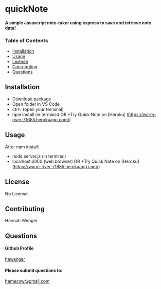 # quickNote
#### A simple Javascript note-taker using express to save and retrieve note data!

### Table of Contents
* [Installation](##Installation)
* [Usage](##Usage)
* [License](##License)
* [Contributing](##Contributing)
* [Questions](##Questions)

## Installation
* Download package 
* Open folder in VS Code 
* ctrl~ (open your terminal) 
* npm install (in terminal)
OR
*Try Quick Note on [Heroku] (https://warm-river-71685.herokuapp.com/)

## Usage
After npm install: 
* node server.js (in terminal)
* localhost:3000 (web browser)
OR
*Try Quick Note on [Heroku] (https://warm-river-71685.herokuapp.com/)
        
## License
No License

## Contributing
Hannah Wenger
        
## Questions
#### Github Profile
[hawenger](https://github.com/hawenger)
#### Please submit questions to:
<hamecow@gmail.com>

